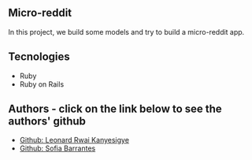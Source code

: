 ## Micro-reddit

In this project, we build some models and try to build a micro-reddit app.

## Tecnologies

* Ruby
* Ruby on Rails

## Authors - click on the link below to see the authors' github

* <a href="https://github.com/rmauritsson"> Github: Leonard Rwai Kanyesigye</a>
* <a href="https://github.com/SofiBretz">Github: Sofia Barrantes</a>
